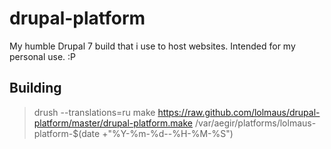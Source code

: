 drupal-platform
===============

My humble Drupal 7 build that i use to host websites. Intended for my personal use. :P

Building
--------

> drush --translations=ru make https://raw.github.com/lolmaus/drupal-platform/master/drupal-platform.make /var/aegir/platforms/lolmaus-platform-$(date +"%Y-%m-%d--%H-%M-%S")
